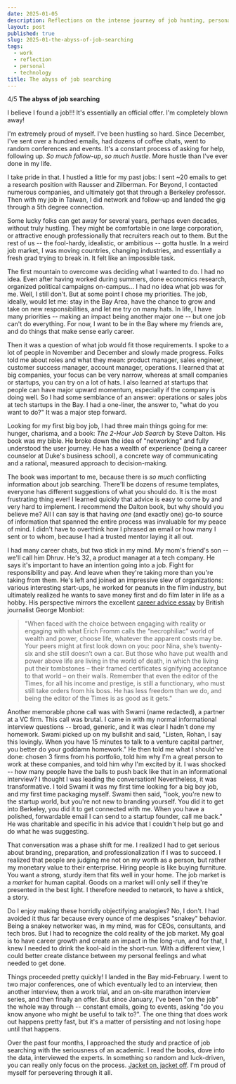```yaml
---
date: 2025-01-05
description: Reflections on the intense journey of job hunting, personal growth, and finding clarity through the process.
layout: post
published: true
slug: 2025-01-the-abyss-of-job-searching
tags:
  - work
  - reflection
  - personal
  - technology
title: The abyss of job searching
---
```


4/5  **The abyss of job searching**

I believe I found a job!!! It's essentially an official offer. I'm completely blown away! 

I'm extremely proud of myself. I've been hustling so hard. Since December, I've sent over a hundred emails, had dozens of coffee chats, went to random conferences and events. It's a constant process of asking for help, following up. *So much follow-up*, *so much hustle*. More hustle than I've ever done in my life.

I take pride in that. I hustled a little for my past jobs: I sent ~20 emails to get a research position with Rausser and Zilberman. For Beyond, I contacted numerous companies, and ultimately got that through a Berkeley professor. Then with my job in Taiwan, I did network and follow-up and landed the gig through a 5th degree connection.

Some lucky folks can get away for several years, perhaps even decades, without truly hustling. They might be comfortable in one large corporation, or attractive enough professionally that recruiters reach out to them. But the rest of us -- the fool-hardy, idealistic, or ambitious -- gotta hustle. In a weird job market, I was moving countries, changing industries, and essentially a fresh grad trying to break in. It felt like an impossible task.

The first mountain to overcome was deciding what I wanted to do. I had no idea. Even after having worked during summers, done economics research, organized political campaigns on-campus... I had no idea what job was for me. Well, I still don't. But at some point I chose my priorities. The job, ideally, would let me: stay in the Bay Area, have the chance to grow and take on new responsibilities, and let me try on many hats. In life, I have many priorities -- making an impact being another major one -- but one job can't do everything. For now, I want to be in the Bay where my friends are, and do things that make sense early career.

Then it was a question of what job would fit those requirements. I spoke to a lot of people in November and December and slowly made progress. Folks told me about roles and what they mean: product manager, sales engineer, customer success manager, account manager, operations. I learned that at big companies, your focus can be very narrow, whereas at small companies or startups, you can try on a lot of hats. I also learned at startups that people can have major upward momentum, especially if the company is doing well. So I had some semblance of an answer: operations or sales jobs at tech startups in the Bay. I had a one-liner, the answer to, "what do you want to do?" It was a major step forward. 

Looking for my first big boy job, I had three main things going for me: hunger, charisma, and a book: *The 2-Hour Job Search* by Steve Dalton. His book was my bible. He broke down the idea of "networking" and fully understood the user journey. He has a wealth of experience (being a career counselor at Duke's business school), a concrete way of communicating and a rational, measured approach to decision-making.

The book was important to me, because there is *so much* conflicting information about job searching. There'll be dozens of resume templates, everyone has different suggestions of what you should do. It is the most frustrating thing ever! I learned quickly that advice is easy to come by and very hard to implement. I recommend the Dalton book, but why should you believe me? All I can say is that having *one* (and exactly one) go-to source of information that spanned the entire process was invaluable for my peace of mind. I didn't have to overthink how I phrased an email or how many I sent or to whom, because I had a trusted mentor laying it all out.

I had many career chats, but two stick in my mind. My mom's friend's son -- we'll call him Dhruv. He's 32, a product manager at a tech company. He says it's important to have an intention going into a job. Fight for responsibility and pay. And leave when they're taking more than you're taking from them. He's left and joined an impressive slew of organizations: various interesting start-ups, he worked for peanuts in the film industry, but ultimately realized he wants to save money first and do film later in life as a hobby. His perspective mirrors the excellent [career advice essay](https://www.monbiot.com/career-advice/) by British journalist George Monbiot:

> "When faced with the choice between engaging with reality or engaging with what Erich Fromm calls the “necrophiliac” world of wealth and power, choose life, whatever the apparent costs may be. Your peers might at first look down on you: poor Nina, she’s twenty-six and she still doesn’t own a car. But those who have put wealth and power above life are living in the world of death, in which the living put their tombstones – their framed certificates signifying acceptance to that world – on their walls. Remember that even the editor of the Times, for all his income and prestige, is still a functionary, who must still take orders from his boss. He has less freedom than we do, and being the editor of the Times is as good as it gets."

Another memorable phone call was with Swami (name redacted), a partner at a VC firm. This call was brutal. I came in with my normal informational interview questions -- broad, generic, and it was clear I hadn't done my homework. Swami picked up on my bullshit and said, "Listen, Rohan, I say this lovingly. When you have 15 minutes to talk to a venture capital partner, you better do your goddamn homework." He then told me what I should've done: chosen 3 firms from his portfolio, told him why I'm a great person to work at these companies, and told him why I'm excited by it. I was shocked -- how many people have the balls to push back like that in an informational interview? I thought I was leading the conversation! Nevertheless, it was transformative. I told Swami it was my first time looking for a big boy job, and my first time packaging myself. Swami then said, "look, you're new to the startup world, but you're not new to branding yourself. You did it to get into Berkeley, you did it to get connected with me. When you have a polished, forwardable email I can send to a startup founder, call me back." He was charitable and specific in his advice that I couldn't help but go and do what he was suggesting.

That conversation was a phase shift for me. I realized I had to get serious about branding, preparation, and professionalization if I was to succeed. I realized that people are judging me not on my worth as a person, but rather my monetary value to their enterprise. Hiring people is like buying furniture. You want a strong, sturdy item that fits well in your home. The job market is a *market* for human capital. Goods on a market will only sell if they're presented in the best light. I therefore needed to network, to have a shtick, a story.

Do I enjoy making these horridly objectifying analogies? No, I don't. I had avoided it thus far because every ounce of me despises "snakey" behavior. Being a snakey networker was, in my mind, was for CEOs, consultants, and tech bros.  But I had to recognize the cold reality of the job market. My goal is to have career growth and create an impact in the long-run, and for that, I knew I needed to drink the kool-aid in the short-run. With a different view, I could better create distance between my personal feelings and what needed to get done.

Things proceeded pretty quickly! I landed in the Bay mid-February. I went to two major conferences, one of which eventually led to an interview, then another interview, then a work trial, and an on-site marathon interview series, and then finally an offer. But since January, I've been "on the job" the whole way through -- constant emails, going to events, asking "do you know anyone who might be useful to talk to?". The one thing that does work out happens pretty fast, but it's a matter of persisting and not losing hope until that happens. 

Over the past four months, I approached the study and practice of job searching with the seriousness of an academic. I read the books, dove into the data, interviewed the experts. In something so random and luck-driven, you can really only focus on the process. [Jacket on, jacket off](https://www.youtube.com/watch?v=Zs9Tu34Qc-s). I'm proud of myself for persevering through it all.
